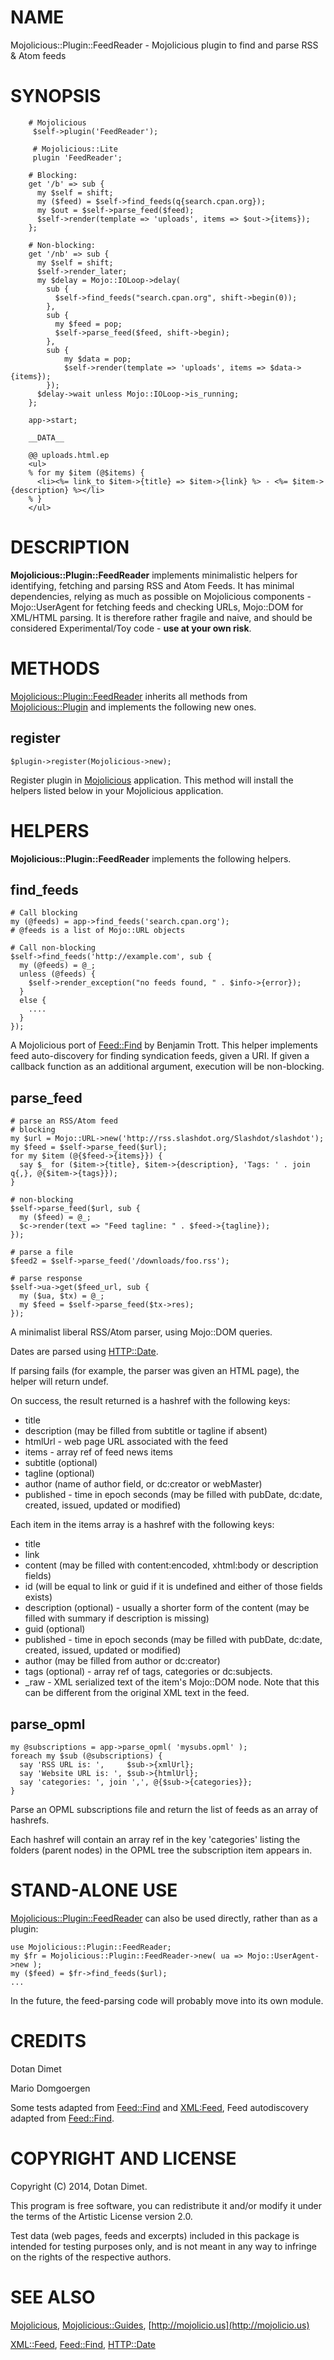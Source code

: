 # NAME

Mojolicious::Plugin::FeedReader - Mojolicious plugin to find and parse RSS & Atom feeds

# SYNOPSIS

        # Mojolicious
         $self->plugin('FeedReader');

         # Mojolicious::Lite
         plugin 'FeedReader';

        # Blocking:
        get '/b' => sub {
          my $self = shift;
          my ($feed) = $self->find_feeds(q{search.cpan.org});
          my $out = $self->parse_feed($feed);
          $self->render(template => 'uploads', items => $out->{items});
        };

        # Non-blocking:
        get '/nb' => sub {
          my $self = shift;
          $self->render_later;
          my $delay = Mojo::IOLoop->delay(
            sub {
              $self->find_feeds("search.cpan.org", shift->begin(0));
            },
            sub {
              my $feed = pop;
              $self->parse_feed($feed, shift->begin);
            },
            sub {
                my $data = pop;
                $self->render(template => 'uploads', items => $data->{items});
            });
          $delay->wait unless Mojo::IOLoop->is_running;
        };

        app->start;

        __DATA__

        @@ uploads.html.ep
        <ul>
        % for my $item (@$items) {
          <li><%= link_to $item->{title} => $item->{link} %> - <%= $item->{description} %></li>
        % }
        </ul>

# DESCRIPTION

**Mojolicious::Plugin::FeedReader** implements minimalistic helpers for identifying,
fetching and parsing RSS and Atom Feeds.  It has minimal dependencies, relying as
much as possible on Mojolicious components - Mojo::UserAgent for fetching feeds and
checking URLs, Mojo::DOM for XML/HTML parsing.
It is therefore rather fragile and naive, and should be considered Experimental/Toy
code - **use at your own risk**.

# METHODS

[Mojolicious::Plugin::FeedReader](https://metacpan.org/pod/Mojolicious::Plugin::FeedReader) inherits all methods from
[Mojolicious::Plugin](https://metacpan.org/pod/Mojolicious::Plugin) and implements the following new ones.

## register

    $plugin->register(Mojolicious->new);

Register plugin in [Mojolicious](https://metacpan.org/pod/Mojolicious) application. This method will install the helpers
listed below in your Mojolicious application.

# HELPERS

**Mojolicious::Plugin::FeedReader** implements the following helpers.

## find\_feeds

    # Call blocking
    my (@feeds) = app->find_feeds('search.cpan.org');
    # @feeds is a list of Mojo::URL objects

    # Call non-blocking
    $self->find_feeds('http://example.com', sub {
      my (@feeds) = @_;
      unless (@feeds) {
        $self->render_exception("no feeds found, " . $info->{error});
      }
      else {
        ....
      }
    });

A Mojolicious port of [Feed::Find](https://metacpan.org/pod/Feed::Find) by Benjamin Trott. This helper implements feed auto-discovery for finding syndication feeds, given a URI.
If given a callback function as an additional argument, execution will be non-blocking.

## parse\_feed

    # parse an RSS/Atom feed
    # blocking
    my $url = Mojo::URL->new('http://rss.slashdot.org/Slashdot/slashdot');
    my $feed = $self->parse_feed($url);
    for my $item (@{$feed->{items}}) {
      say $_ for ($item->{title}, $item->{description}, 'Tags: ' . join q{,}, @{$item->{tags}});
    }

    # non-blocking
    $self->parse_feed($url, sub {
      my ($feed) = @_;
      $c->render(text => "Feed tagline: " . $feed->{tagline});
    });

    # parse a file
    $feed2 = $self->parse_feed('/downloads/foo.rss');

    # parse response
    $self->ua->get($feed_url, sub {
      my ($ua, $tx) = @_;
      my $feed = $self->parse_feed($tx->res);
    });

A minimalist liberal RSS/Atom parser, using Mojo::DOM queries.

Dates are parsed using [HTTP::Date](https://metacpan.org/pod/HTTP::Date).

If parsing fails (for example, the parser was given an HTML page), the helper will return undef.

On success, the result returned is a hashref with the following keys:

- title
- description (may be filled from subtitle or tagline if absent)
- htmlUrl - web page URL associated with the feed
- items - array ref of feed news items
- subtitle (optional)
- tagline (optional)
- author (name of author field, or dc:creator or webMaster)
- published - time in epoch seconds (may be filled with pubDate, dc:date, created, issued, updated or modified)

Each item in the items array is a hashref with the following keys:

- title
- link
- content (may be filled with content:encoded, xhtml:body or description fields)
- id (will be equal to link or guid if it is undefined and either of those fields exists)
- description (optional) - usually a shorter form of the content (may be filled with summary if description is missing)
- guid (optional)
- published - time in epoch seconds (may be filled with pubDate, dc:date, created, issued, updated or modified)
- author (may be filled from author or dc:creator)
- tags (optional) - array ref of tags, categories or dc:subjects.
- \_raw - XML serialized text of the item's Mojo::DOM node. Note that this can be different from the original XML text in the feed.

## parse\_opml

    my @subscriptions = app->parse_opml( 'mysubs.opml' );
    foreach my $sub (@subscriptions) {
      say 'RSS URL is: ',     $sub->{xmlUrl};
      say 'Website URL is: ', $sub->{htmlUrl};
      say 'categories: ', join ',', @{$sub->{categories}};
    }

Parse an OPML subscriptions file and return the list of feeds as an array of hashrefs.

Each hashref will contain an array ref in the key 'categories' listing the folders (parent nodes) in the OPML tree the subscription item appears in.

# STAND-ALONE USE

[Mojolicious::Plugin::FeedReader](https://metacpan.org/pod/Mojolicious::Plugin::FeedReader) can also be used directly, rather than as a plugin:

    use Mojolicious::Plugin::FeedReader;
    my $fr = Mojolicious::Plugin::FeedReader->new( ua => Mojo::UserAgent->new );
    my ($feed) = $fr->find_feeds($url);
    ...

In the future, the feed-parsing code will probably move into its own module.

# CREDITS

Dotan Dimet

Mario Domgoergen

Some tests adapted from [Feed::Find](https://metacpan.org/pod/Feed::Find) and [XML:Feed](XML:Feed), Feed autodiscovery adapted from [Feed::Find](https://metacpan.org/pod/Feed::Find).

# COPYRIGHT AND LICENSE

Copyright (C) 2014, Dotan Dimet.

This program is free software, you can redistribute it and/or modify it
under the terms of the Artistic License version 2.0.

Test data (web pages, feeds and excerpts) included in this package is intended for testing purposes only, and is not meant in any way
to infringe on the rights of the respective authors.

# SEE ALSO

[Mojolicious](https://metacpan.org/pod/Mojolicious), [Mojolicious::Guides](https://metacpan.org/pod/Mojolicious::Guides), [http://mojolicio.us](http://mojolicio.us)

[XML::Feed](https://metacpan.org/pod/XML::Feed), [Feed::Find](https://metacpan.org/pod/Feed::Find), [HTTP::Date](https://metacpan.org/pod/HTTP::Date)
